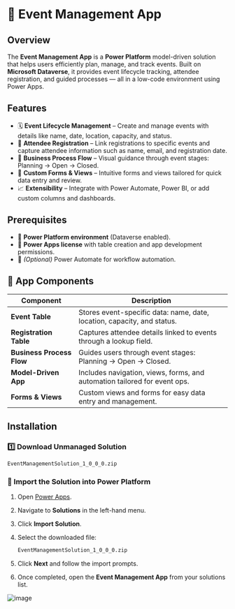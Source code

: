 # 📅 Event Management App

## Overview  
The **Event Management App** is a **Power Platform** model-driven solution that helps users efficiently plan, manage, and track events. Built on **Microsoft Dataverse**, it provides event lifecycle tracking, attendee registration, and guided processes — all in a low-code environment using Power Apps.

## Features  
- 🗓️ **Event Lifecycle Management** – Create and manage events with details like name, date, location, capacity, and status.  
- 🙋 **Attendee Registration** – Link registrations to specific events and capture attendee information such as name, email, and registration date.  
- 🔄 **Business Process Flow** – Visual guidance through event stages: Planning → Open → Closed.  
- 🧩 **Custom Forms & Views** – Intuitive forms and views tailored for quick data entry and review.  
- 📈 **Extensibility** – Integrate with Power Automate, Power BI, or add custom columns and dashboards.

## Prerequisites  
- 🔹 **Power Platform environment** (Dataverse enabled).  
- 🔹 **Power Apps license** with table creation and app development permissions.  
- 🔹 *(Optional)* Power Automate for workflow automation.
  
## 🧩 App Components

| Component                 | Description                                                                 |
|--------------------------|-----------------------------------------------------------------------------|
| **Event Table**           | Stores event-specific data: name, date, location, capacity, and status.     |
| **Registration Table**    | Captures attendee details linked to events through a lookup field.          |
| **Business Process Flow** | Guides users through event stages: Planning → Open → Closed.                |
| **Model-Driven App**      | Includes navigation, views, forms, and automation tailored for event ops.   |
| **Forms & Views**         | Custom views and forms for easy data entry and management.                  |

## Installation  

### 1️⃣ Download Unmanaged Solution  
```sh
EventManagementSolution_1_0_0_0.zip
```
### 🔄 Import the Solution into Power Platform  

1. Open [Power Apps](https://make.powerapps.com).  
2. Navigate to **Solutions** in the left-hand menu.  
3. Click **Import Solution**.  
4. Select the downloaded file:

    ```sh
    EventManagementSolution_1_0_0_0.zip
    ```

5. Click **Next** and follow the import prompts.  
6. Once completed, open the **Event Management App** from your solutions list.

![image](https://github.com/user-attachments/assets/fa70850d-f477-4061-bea7-b5c0f363c4e8)
